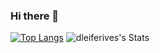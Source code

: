 ### Hi there 👋
[![Top Langs](https://github-readme-stats.vercel.app/api/top-langs/?username=dleiferives&layout=donut-vertical)](https://github.com/anuraghazra/github-readme-stats)
![dleiferives's Stats](https://github-readme-stats.vercel.app/api?username=dleiferives&theme=default&show_icons=true&hide_border=true&count_private=true)
<!--
**dleiferives/dleiferives** is a ✨ _special_ ✨ repository because its `README.md` (this file) appears on your GitHub profile.

Here are some ideas to get you started:

- 🔭 I’m currently working on ...
- 🌱 I’m currently learning ...
- 👯 I’m looking to collaborate on ...
- 🤔 I’m looking for help with ...
- 💬 Ask me about ...
- 📫 How to reach me: ...
- 😄 Pronouns: ...
- ⚡ Fun fact: ...
-->
